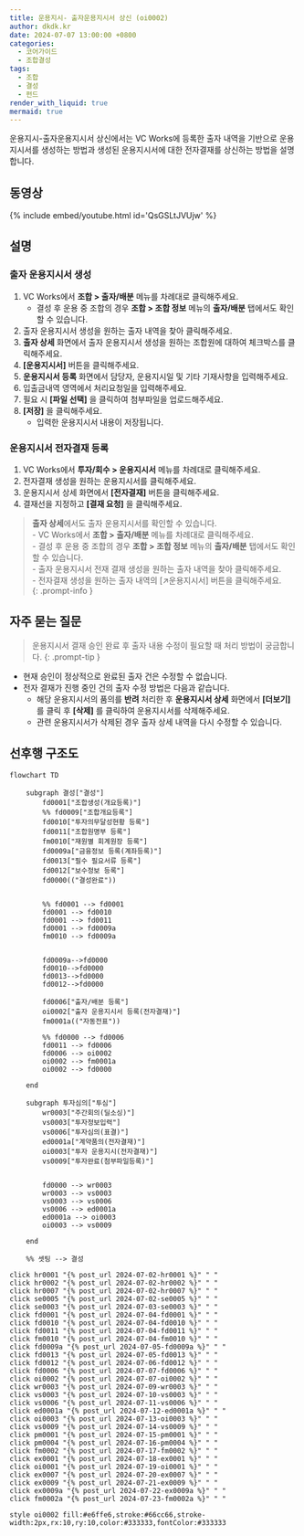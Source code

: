 ```yaml
---
title: 운용지시- 출자운용지시서 상신 (oi0002)
author: dkdk.kr
date: 2024-07-07 13:00:00 +0800
categories:
  - 코어가이드
  - 조합결성
tags:
  - 조합
  - 결성
  - 펀드
render_with_liquid: true
mermaid: true
---
```

운용지시-출자운용지시서 상신에서는 VC Works에 등록한 출자 내역을 기반으로 운용지시서를 생성하는 방법과 생성된 운용지시서에 대한 전자결재를 상신하는 방법을 설명합니다.
## 동영상

{% include embed/youtube.html id='QsGSLtJVUjw' %}

## 설명

### 출자 운용지시서 생성
1. VC Works에서 **조합 > 출자/배분** 메뉴를 차례대로 클릭해주세요.
	- 결성 후 운용 중 조합의 경우 **조합 > 조합 정보** 메뉴의 **출자/배분** 탭에서도 확인할 수 있습니다.
2. 출자 운용지시서 생성을 원하는 출자 내역을 찾아 클릭해주세요. 
3. **출자 상세** 화면에서 출자 운용지시서 생성을 원하는 조합원에 대하여 체크박스를 클릭해주세요.
4. **[운용지시서]** 버튼을 클릭해주세요.
5. **운용지시서 등록** 화면에서 담당자, 운용지시일 및 기타 기재사항을 입력해주세요.
6. 입출금내역 영역에서 처리요청일을 입력해주세요.
7. 필요 시 **[파일 선택]** 을 클릭하여 첨부파일을 업로드해주세요.
8. **[저장]** 을 클릭해주세요.
	- 입력한 운용지시서 내용이 저장됩니다.

### 운용지시서 전자결재 등록
1. VC Works에서 **투자/회수 > 운용지시서** 메뉴를 차례대로 클릭해주세요.
2. 전자결재 생성을 원하는 운용지시서를 클릭해주세요.
3. 운용지시서 상세 화면에서 **[전자결재]** 버튼을 클릭해주세요.
4. 결재선을 지정하고 **[결재 요청]** 을 클릭해주세요.
> **출자 상세**에서도 출자 운용지시서를 확인할 수 있습니다. <br>
	   - VC Works에서 **조합 > 출자/배분** 메뉴를 차례대로 클릭해주세요.<br>
		   - 결성 후 운용 중 조합의 경우 **조합 > 조합 정보** 메뉴의 **출자/배분** 탭에서도 확인할 수 있습니다.<br>
	   - 출자 운용지시서 전재 결재 생성을 원하는 출자 내역을 찾아 클릭해주세요. <br>
	   - 전자결재 생성을 원하는 출자 내역의 [↗운용지시서] 버튼을 클릭해주세요.<br>
{: .prompt-info }
## 자주 묻는 질문

> 운용지시서 결재 승인 완료 후 출자 내용 수정이 필요할 때 처리 방법이 궁금합니다.
{: .prompt-tip }
- 현재 승인이 정상적으로 완료된 출자 건은 수정할 수 없습니다.
- 전자 결재가 진행 중인 건의 출자 수정 방법은 다음과 같습니다.
	- 해당 운용지시서의 품의를 **반려** 처리한 후 **운용지시서 상세** 화면에서 **[더보기]** 를 클릭 후 **[삭제]** 를 클릭하여 운용지시서를 삭제해주세요.
	- 관련 운용지시서가 삭제된 경우 출자 상세 내역을 다시 수정할 수 있습니다.




## 선후행 구조도

```mermaid
flowchart TD

    subgraph 결성["결성"]
        fd0001["조합생성(개요등록)"]
        %% fd0009["조합개요등록"]
        fd0010["투자의무달성현황 등록"]
        fd0011["조합원명부 등록"]
        fm0010["재원별 회계원장 등록"]
        fd0009a["금융정보 등록(계좌등록)"]
        fd0013["필수 필요서류 등록"]
        fd0012["보수정보 등록"]
        fd0000(("결성완료"))

        
        %% fd0001 --> fd0001
        fd0001 --> fd0010
        fd0001 --> fd0011 
        fd0001 --> fd0009a 
        fm0010 --> fd0009a


        fd0009a-->fd0000
        fd0010-->fd0000
        fd0013-->fd0000
        fd0012-->fd0000

        fd0006["출자/배분 등록"]
        oi0002["출자 운용지시서 등록(전자결재)"]
        fm0001a(("자동전표"))

        %% fd0000 --> fd0006
        fd0011 --> fd0006
        fd0006 --> oi0002 
        oi0002 --> fm0001a
        oi0002 --> fd0000

    end

    subgraph 투자심의["투심"]
        wr0003["주간회의(딜소싱)"]
        vs0003["투자정보입력"]
        vs0006["투자심의(표결)"]
        ed0001a["계약품의(전자결재)"]
        oi0003["투자 운용지시(전자결재)"]
        vs0009["투자완료(첨부파일등록)"]

        
        fd0000 --> wr0003
        wr0003 --> vs0003
        vs0003 --> vs0006
        vs0006 --> ed0001a
        ed0001a --> oi0003
        oi0003 --> vs0009

    end

    %% 셋팅 --> 결성
    
click hr0001 "{% post_url 2024-07-02-hr0001 %}" " "
click hr0002 "{% post_url 2024-07-02-hr0002 %}" " "
click hr0007 "{% post_url 2024-07-02-hr0007 %}" " "
click se0005 "{% post_url 2024-07-02-se0005 %}" " "
click se0003 "{% post_url 2024-07-03-se0003 %}" " "
click fd0001 "{% post_url 2024-07-04-fd0001 %}" " "
click fd0010 "{% post_url 2024-07-04-fd0010 %}" " "
click fd0011 "{% post_url 2024-07-04-fd0011 %}" " "
click fm0010 "{% post_url 2024-07-04-fm0010 %}" " "
click fd0009a "{% post_url 2024-07-05-fd0009a %}" " "
click fd0013 "{% post_url 2024-07-05-fd0013 %}" " "
click fd0012 "{% post_url 2024-07-06-fd0012 %}" " "
click fd0006 "{% post_url 2024-07-07-fd0006 %}" " "
click oi0002 "{% post_url 2024-07-07-oi0002 %}" " "
click wr0003 "{% post_url 2024-07-09-wr0003 %}" " "
click vs0003 "{% post_url 2024-07-10-vs0003 %}" " "
click vs0006 "{% post_url 2024-07-11-vs0006 %}" " "
click ed0001a "{% post_url 2024-07-12-ed0001a %}" " "
click oi0003 "{% post_url 2024-07-13-oi0003 %}" " "
click vs0009 "{% post_url 2024-07-14-vs0009 %}" " "
click pm0001 "{% post_url 2024-07-15-pm0001 %}" " "
click pm0004 "{% post_url 2024-07-16-pm0004 %}" " "
click fm0002 "{% post_url 2024-07-17-fm0002 %}" " "
click ex0001 "{% post_url 2024-07-18-ex0001 %}" " "
click oi0001 "{% post_url 2024-07-19-oi0001 %}" " "
click ex0007 "{% post_url 2024-07-20-ex0007 %}" " "
click ex0009 "{% post_url 2024-07-21-ex0009 %}" " "
click ex0009a "{% post_url 2024-07-22-ex0009a %}" " "
click fm0002a "{% post_url 2024-07-23-fm0002a %}" " "

style oi0002 fill:#e6ffe6,stroke:#66cc66,stroke-width:2px,rx:10,ry:10,color:#333333,fontColor:#333333

```
